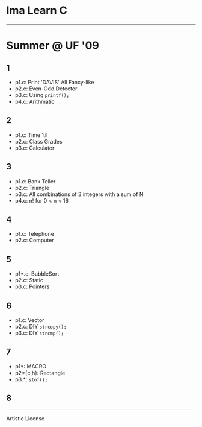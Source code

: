 # Ima Learn C

---

# Summer @ UF '09

## 1

- p1.c: Print 'DAVIS' All Fancy-like
- p2.c: Even-Odd Detector
- p3.c: Using `printf();`
- p4.c: Arithmatic

## 2

- p1.c: Time 'til
- p2.c: Class Grades
- p3.c: Calculator

## 3

- p1.c: Bank Teller
- p2.c: Triangle
- p3.c: All combinations of 3 integers with a sum of N
- p4.c: n! for 0 < n < 16

## 4

- p1.c: Telephone
- p2.c: Computer

## 5

- p1*.c: BubbleSort
- p2.c: Static
- p3.c: Pointers

## 6

- p1.c: Vector
- p2.c: DIY `strcopy();`
- p3.c: DIY `strcmp();`

## 7

- p1*: MACRO
- p2*{c,h}: Rectangle
- p3.*: `stof();`

## 8


---

Artistic License